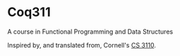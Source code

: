 # Coq311
A course in Functional Programming and Data Structures

Inspired by, and translated from, Cornell's
[CS 3110](http://www.cs.cornell.edu/Courses/cs3110/2014fa/).
